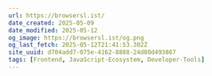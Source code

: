```yaml
---
url: https://browsersl.ist/
date_created: 2025-05-09
date_modified: 2025-05-12
og_image: https://browsersl.ist/og.png
og_last_fetch: 2025-05-12T21:41:53.302Z
site_uuid: d704add7-075e-4162-8888-24d80d493867
tags: [Frontend, JavaScript-Ecosystem, Developer-Tools]
---
```


